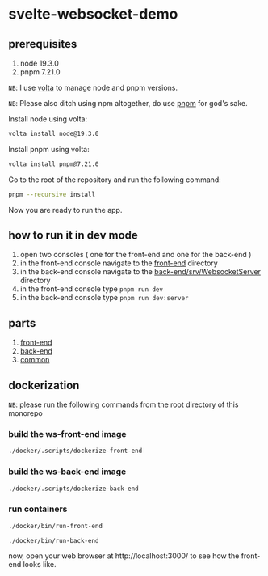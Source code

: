 # svelte-websocket-demo

## prerequisites

1. node 19.3.0
2. pnpm 7.21.0

`NB`: I use [volta](https://volta.sh/) to manage node and pnpm versions.

`NB`: Please also ditch using npm altogether, do use [pnpm](https://pnpm.io/) for god's sake.

Install node using volta:

```bash
volta install node@19.3.0
```

Install pnpm using volta:

```bash
volta install pnpm@7.21.0
```

Go to the root of the repository and run the following command:

```bash
pnpm --recursive install
```

Now you are ready to run the app.

## how to run it in dev mode

1. open two consoles ( one for the front-end and one for the back-end )
2. in the front-end console navigate to the [front-end](sources/front-end) directory
3. in the back-end console navigate to the [back-end/srv/WebsocketServer](sources/back-end/srv/WebsocketServer) directory
4. in the front-end console type `pnpm run dev`
5. in the back-end console type `pnpm run dev:server`

## parts

1. [front-end](sources/front-end/README.md)
2. [back-end](sources/back-end/readme.md)
3. [common](sources/common/readme.md)

## dockerization

`NB`: please run the following commands from the root directory of this monorepo

### build the ws-front-end image

```bash
./docker/.scripts/dockerize-front-end
```

### build the ws-back-end image

```bash
./docker/.scripts/dockerize-back-end
```

### run containers

```bash
./docker/bin/run-front-end
```

```bash
./docker/bin/run-back-end
```

now, open your web browser at http://localhost:3000/ to see how the front-end looks like.
